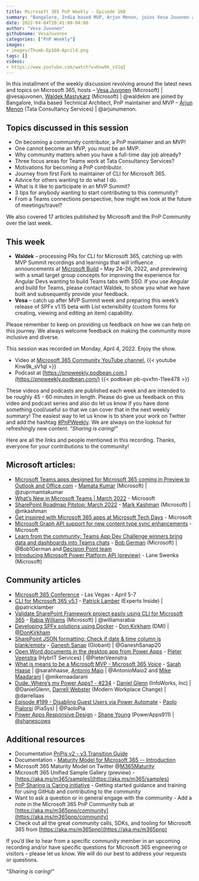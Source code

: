 ```yaml
---
title: Microsoft 365 PnP Weekly - Episode 160
summary: "Bangalore, India based MVP, Arjun Menon, joins Vesa Juvonen and Waldek Mastykarz to share his journey from Fork to maintainer, importance of community and contributing, and Teams people connection capabilities.  Reviewed latest 17 articles from Microsoft and Community."
date: 2022-04-04T20:41:08-04:00
author: "Vesa Juvonen"
githubname: VesaJuvonen
categories: ["PnP Weekly"]
images:
- images/Thumb-Ep160-April4.png
tags: []
videos:
- https://www.youtube.com/watch?v=Knw9k_sV1qI
---
```





In this installment of the weekly discussion revolving around the latest news and topics on Microsoft 365, hosts – [Vesa Juvonen](https://twitter.com/vesajuvonen) (Microsoft) | @vesajuvonen, [Waldek Mastykarz](https://twitter.com/waldekm) (Microsoft) | @waldekm are joined by Bangalore, India based Technical Architect, PnP maintainer and MVP – [Arjun Menon](https://twitter.com/arjunumenon) (Tata Consultancy Services) | @arjunumenon.

## Topics discussed in this session

*   On becoming a community contributor, a PnP maintainer and an MVP!
*   One cannot become an MVP, you must be an MVP.
*   Why community matters when you have a full-time day job already?
*   Three focus areas for Teams work at Tata Consultancy Services?
*   Motivations for becoming a PnP contributor.
*   Journey from first Fork to maintainer of CLI for Microsoft 365.
*   Advice for others wanting to do what I do.
*   What is it like to participate in an MVP Summit?
*   3 tips for anybody wanting to start contributing to this community?
*   From a Teams connections perspective, how might we look at the future of meetings/travel?

We also covered 17 articles published by Microsoft and the PnP Community over the last week.

## This week

*   **Waldek** – processing PRs for CLI for Microsoft 365, catching up with MVP Summit recordings and learnings that will influence announcements at [Microsoft Build](https://mybuild.microsoft.com/) – May 24–26, 2022, and previewing with a small target group concepts for improving the experience for Angular Devs wanting to build Teams tabs with SSO.   If you use Angular and build for Teams, please contact Waldek, to show you what we have built and subsequently provide your feedback.
*   **Vesa** – catch up after MVP Summit week and preparing this week’s release of SPFx v1.15 beta with List extensibility (custom forms for creating, viewing and editing an item) capability.

Please remember to keep on providing us feedback on how we can help on this journey. We always welcome feedback on making the community more inclusive and diverse.

This session was recorded on Monday, April 4, 2022.   Enjoy the show.

*   Video at [Microsoft 365 Community YouTube channel.](https://aka.ms/m365pnp-videos)
    {{< youtube Knw9k_sV1qI >}}
*   Podcast at [https://pnpweekly.podbean.com.](https://pnpweekly.podbean.com/)
    {{< podbean pb-qvxfm-11ee478 >}}

These videos and podcasts are published each week and are intended to be roughly 45 - 60 minutes in length.  Please do give us feedback on this video and podcast series and also do let us know if you have done something cool/useful so that we can cover that in the next weekly summary! The easiest way to let us know is to share your work on Twitter and add the hashtag [#PnPWeekly](https://twitter.com/search?q=%23pnpweekly). We are always on the lookout for refreshingly new content. “_Sharing is caring!”_

Here are all the links and people mentioned in this recording. Thanks, everyone for your contributions to the community!

## Microsoft articles:

*   [Microsoft Teams apps designed for Microsoft 365 coming in Preview to
    Outlook and
    Office.com](https://techcommunity.microsoft.com/t5/microsoft-365-blog/microsoft-teams-apps-designed-for-microsoft-365-coming-in/ba-p/3269538)
    \- [Mamata Kumar](https://twitter.com/zuprmamtakumar) (Microsoft) \|
    @zuprmamtakumar
*   [What’s New in Microsoft Teams \| March
    2022](https://techcommunity.microsoft.com/t5/microsoft-teams-blog/what-s-new-in-microsoft-teams-march-2022/ba-p/3268985)
    \- Microsoft
*   [SharePoint Roadmap Pitstop: March
    2022](https://techcommunity.microsoft.com/t5/microsoft-sharepoint-blog/sharepoint-roadmap-pitstop-march-2022/ba-p/3269379)
    \- [Mark Kashman](https://twitter.com/mkashman) (Microsoft) \| @mkashman
*   [Get inspired with Microsoft 365 apps at Microsoft Tech
    Days](https://devblogs.microsoft.com/microsoft365dev/get-inspired-with-microsoft-365-apps-at-microsoft-tech-days/)
    \- Microsoft
*   [Microsoft Graph API support for new content type sync
    enhancements](https://devblogs.microsoft.com/microsoft365dev/microsoft-graph-api-support-for-new-content-type-sync-enhancements/)
    \- Microsoft
*   [Learn from the community: Teams App Dev Challenge winners bring data and
    dashboards into Teams
    chats](https://devblogs.microsoft.com/microsoft365dev/learn-from-the-community-teams-app-dev-challenge-winners-bring-data-and-dashboards-into-teams-chats/)
    \- [Bob German](https://twitter.com/Bob1German) (Microsoft) \| @Bob1German
    and [Decision Point team](https://beagleanalytics.ai/)
*   [Introducing Microsoft Power Platform API
    (preview)](https://powerapps.microsoft.com/blog/introducing-microsoft-power-platform-api-preview/)
    \- Lane Swenka (Microsoft)

## Community articles

*   [Microsoft 365 Conference](https://m365conf.com/) - Las Vegas - April 5-7
*   [CLI for Microsoft 365
    v5.1](https://techcommunity.microsoft.com/t5/microsoft-365-pnp-blog/cli-for-microsoft-365-v5-1/ba-p/3271738)
    \- [Patrick Lamber](https://twitter.com/patricklamber) (Experts Inside) \|
    @patricklamber
*   [Validate SharePoint Framework project easily using CLI for Microsoft
    365](https://www.youtube.com/watch?v=qo8ZSIlb_pU) - [Rabia
    Williams](https://twitter.com/williamsrabia) (Microsoft) \| @williamsrabia
*   [Developing SPFx solutions using
    Docker](https://www.donkirkham.com/blog/spfx-docker/) - [Don
    Kirkham](https://twitter.com/DonKirkham) (DMI) \|
    [@DonKirkham](https://techcommunity.microsoft.com/t5/user/viewprofilepage/user-id/407309)
*   [SharePoint JSON formatting: Check if date & time column is
    blank/empty](https://ganeshsanapblogs.wordpress.com/2021/06/20/sharepoint-json-formatting-check-if-date-and-time-column-is-blank-empty/)
    \- [Ganesh Sanap](https://twitter.com/GaneshSanap20) (Globant) \|
    @GaneshSanap20
*   [Open Word documents in the desktop app from Power
    Apps](https://sharepains.com/2022/04/01/open-word-documents-desktop-power-apps/)
    \- [Pieter Veenstra](https://twitter.com/PieterVeenstra) (HybrIT Services) \|
    @PieterVeenstra
*   [What is means to be a Microsoft MVP - Microsoft 365
    Voice](https://regarding365.com/what-it-means-to-be-a-microsoft-mvp-ab40c41be042)
    \- [Sarah Haase](https://twitter.com/sarahhaase) \| @sarahhaase, [Antonio
    Maio](https://twitter.com/AntonioMaio2) \| @AntonioMaio2 and [Mike
    Maadarani](https://twitter.com/mikemaadarani) \| @mikemaadarani
*   [Dude. Where’s my Power Apps? -
    \#234](https://regarding365.com/dude-wheres-my-power-apps-d18f155169ed) -
    [Daniel Glenn](https://twitter.com/DanielGlenn) (InfoWorks, Inc) \|
    @DanielGlenn, [Darrell Webster](https://twitter.com/darrellaas) (Modern
    Workplace Change) \| @darrellaas
*   [Episode \#199 - Disabling Guest Users via Power
    Automate](https://www.youtube.com/watch?v=JkOoVDZVjeA) - [Paolo
    Pialorsi](https://twitter.com/PaoloPia) (PiaSys) \| @PaoloPia
*   [Power Apps Responsive Design](https://www.youtube.com/watch?v=ht-hJs5AmE8)
    \- [Shane Young](https://twitter.com/ShanesCows) (PowerApps911) \|
    [@shanescows](https://techcommunity.microsoft.com/t5/user/viewprofilepage/user-id/788901)

## Additional resources

*   Documentation [PnPjs v2 - v3 Transition Guide](https://pnp.github.io/pnpjs/transition-guide/)
*   Documentation - [Maturity Model for Microsoft 365 -- Introduction](https://learn.microsoft.com/microsoft-365/community/microsoft365-maturity-model--intro)
*   Microsoft 365 Maturity Model on Twitter @[M365Maturity](https://twitter.com/M365Maturity)
*   Microsoft 365 Unified Sample Gallery (preview) - [https://aka.ms/m365/samples](https://aka.ms/m365/samples)
*   [PnP Sharing is Caring initiative](https://aka.ms/sharing-is-caring) - Getting started guidance and training for using GitHub and contributing to the community
*   Want to ask a question or in general engage with the community - Add a note in the Microsoft 365 PnP Community hub at [https://aka.ms/m365pnp/community](https://aka.ms/m365pnp/community)
*   Check out all the great community calls, SDKs, and tooling for Microsoft 365 from [https://aka.ms/m365pnp](https://aka.ms/m365pnp)


If you’d like to hear from a specific community member in an upcoming recording and/or have specific questions for Microsoft 365 engineering or visitors – please let us know. We will do our best to address your requests or questions.

_"Sharing is caring!"_

